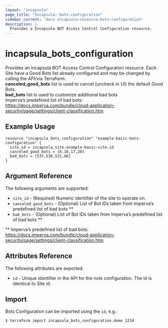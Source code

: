 ```yaml
---
layout: "incapsula"
page_title: "Incapsula: bots-configuration"
sidebar_current: "docs-incapsula-resource-bots-configuration"
description: |-
  Provides a Incapsula BOT Access Control Configuration resource.
---
```


# incapsula_bots_configuration

Provides an Incapsula BOT Access Control Configuration resource. 
Each Site have a Good Bots list already configured and may be changed by calling the API/via Terraform.
<br/>
<strong>canceled_good_bots</strong> list is used to cancel (uncheck in UI) the default Good Bots.
<br/>
<strong>bad_bots</strong> list is used to customize additional bad bots
<br/>
Imperva’s predefined list of bad bots:
https://docs.imperva.com/bundle/cloud-application-security/page/settings/client-classification.htm

## Example Usage

```hcl
resource "incapsula_bots_configuration" "example-basic-bots-configuration" {
  site_id = incapsula_site.example-basic-site.id
  canceled_good_bots = [6,16,17,20]
  bad_bots = [537,530,531,66]
}
```



## Argument Reference

The following arguments are supported:

* `site_id` - (Required) Numeric identifier of the site to operate on.
* `canceled_good_bots` - (Optional) List of Bot IDs taken from Imperva’s predefined list of bad bots **
* `bad_bots` - (Optional) List of Bot IDs taken from Imperva’s predefined list of bad bots **

** Imperva’s predefined list of bad bots:
https://docs.imperva.com/bundle/cloud-application-security/page/settings/client-classification.htm

## Attributes Reference

The following attributes are exported:

* `id` - Unique identifier in the API for the nots configuration. The id is identical to Site id.

## Import

Bots Configuration can be imported using the `id`, e.g.:

```
$ terraform import incapsula_bots_configuration.demo 1234
```